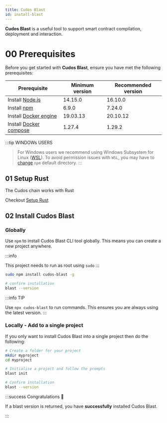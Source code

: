 ```yaml
---
title: Cudos Blast
id: install-blast
---
```


**Cudos Blast** is a useful tool to support smart contract compilation, deployment and interaction. 

# 00 Prerequisites

Before you get started with **Cudos Blast**, ensure you have met the following prerequisites:

| Prerequisite   | Minimum version | Recommended version |
| ---            | ---             | ---                 |
| Install [Node.js](https://nodejs.org/en/download/package-manager/)       | 14.15.0         | 16.10.0             |
| Install [npm](https://www.npmjs.com/)            | 6.9.0           | 7.24.0              |
| Install [Docker engine](https://docs.docker.com/engine/install)  | 19.03.13        | 20.10.12            |
| Install [Docker compose](https://github.com/docker/compose) | 1.27.4          | 1.29.2              |  

:::tip WINDOWs USERS
> For Windows users we recommend using Windows Subsystem for Linux ([WSL](https://docs.microsoft.com/en-us/windows/wsl/install-manual#downloading-distros)).
> To avoid permission issues with `WSL`, you may have to [change](https://docs.npmjs.com/resolving-eacces-permissions-errors-when-installing-packages-globally#manually-change-npms-default-directory) `npm` default directory. 
:::

## 01 Setup Rust

The Cudos chain works with Rust

Checkout [Setup Rust](/docs/build/setup-rust)

## 02 Install Cudos Blast

### Globally

Use `npm` to install Cudos Blast CLI tool globally. This means you can create a new project anywhere. 

:::info

This project needs to run as root using `sudo` 
:::

```bash
sudo npm install cudos-blast -g

# confirm installation
blast --version
```
:::info TIP

Use `npx cudos-blast` to run commands. This ensures you are always using the latest version. 
:::

### Locally - Add to a single project

If you only want to install Cudos Blast into a single project then do the following:

```bash
# Create a folder for your project
mkdir myproject
cd myproject

# Initialise a project and follow the prompts
blast init

# Confirm installation
blast --version
```

:::success Congratulations 🎉

If a blast version is returned, you have **successfully** installed Cudos Blast.

:::


